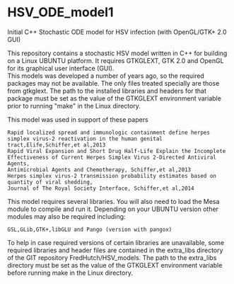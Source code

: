 # HSV_ODE_model1
Initial C++ Stochastic ODE model for HSV infection (with OpenGL/GTK+ 2.0 GUI)

This repository contains a stochastic HSV model written in C++ for building on a Linux UBUNTU platform.
It requires GTKGLEXT, GTK 2.0 and OpenGL for its graphical user interface (GUI).  
This models was developed a number of years ago, so the required packages may not be available.
The only files treated specially are those from gtkglext.  The path to the installed libraries
and headers for that package must be set as the value of the GTKGLEXT environment variable prior to
running "make" in the Linux directory.

This model was used in support of these papers

    Rapid localized spread and immunologic containment define herpes simplex virus-2 reactivation in the human genital tract,Elife,Schiffer,et al,2013
    Rapid Viral Expansion and Short Drug Half-Life Explain the Incomplete Effectiveness of Current Herpes Simplex Virus 2-Directed Antiviral Agents,
    Antimicrobial Agents and Chemotherapy, Schiffer,et al,2013
    Herpes simplex virus-2 transmission probability estimates based on quantity of viral shedding,
    Journal of The Royal Society Interface, Schiffer,et al,2014
    
This model requires several libraries.  You will also need to load the Mesa module to compile and 
run it.  Depending on your UBUNTU version other modules may also be required including:

    GSL,GLib,GTK+,libGLU and Pango (version with pangox)

To help in case required versions of certain libraries are unavailable, some required libraries and header files are contained 
in the extra_libs directory of the GIT repository FredHutch/HSV_models.  The path to the extra_libs directory must be set as 
the value of the GTKGLEXT environment variable before running make in the Linux directory.

